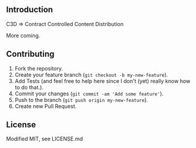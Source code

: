 ## Introduction

C3D => Contract Controlled Content Distribution

More coming.

## Contributing

1. Fork the repository.
2. Create your feature branch (`git checkout -b my-new-feature`).
3. Add Tests (and feel free to help here since I don't (yet) really know how to do that.).
4. Commit your changes (`git commit -am 'Add some feature'`).
5. Push to the branch (`git push origin my-new-feature`).
6. Create new Pull Request.

## License

Modified MIT, see LICENSE.md
